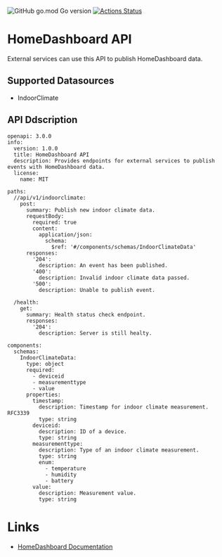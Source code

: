 ![GitHub go.mod Go version](https://img.shields.io/github/go-mod/go-version/tommzn/hdb-api)
[![Actions Status](https://github.com/tommzn/hdb-api/actions/workflows/go.image.build.yml/badge.svg)](https://github.com/tommzn/hdb-api/actions)

# HomeDashboard API
External services can use this API to publish HomeDashboard data.

## Supported Datasources
- IndoorClimate

## API Ddscription
```swagger:
openapi: 3.0.0
info:
  version: 1.0.0
  title: HomeDashboard API
  description: Provides endpoints for external services to publish events with HomeDashboard data.
  license:
    name: MIT

paths:
  //api/v1/indoorclimate:
    post: 
      summary: Publish new indoor climate data.
      requestBody:
        required: true
        content:
          application/json:
            schema: 
              $ref: '#/components/schemas/IndoorClimateData'
      responses:
        '204':
          description: An event has been published.
        '400':
          description: Invalid indoor climate data passed.
        '500':
          description: Unable to publish event.
    
  /health:
    get: 
      summary: Health status check endpoint.
      responses:
        '204':
          description: Server is still healty.

components:
  schemas:
    IndoorClimateData:
      type: object
      required:
        - deviceid
        - measurementtype
        - value
      properties:
        timestamp:
          description: Timestamp for indoor climate measurement. RFC3339
          type: string
        deviceid:
          description: ID of a device.
          type: string
        measurementtype:
          description: Type of an indoor climate measurement.
          type: string
          enum:
            - temperature
            - humidity
            - battery
        value:
          description: Measurement value.
          type: string
```

# Links
- [HomeDashboard Documentation](https://github.com/tommzn/hdb-docs/wiki)
